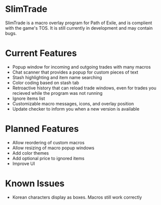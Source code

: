 # SlimTrade

SlimTrade is a macro overlay program for Path of Exile, and is complient with the game's TOS. It is still currently in development and may contain bugs.

# Current Features 
- Popup window for incoming and outgoing trades with many macros
- Chat scanner that provides a popup for custom pieces of text
- Stash highlighting and item name searching
- Color coding based on stash tab
- Retroactive history that can reload trade windows, even for trades you recieved while the program was not running
- Ignore items list
- Customizable macro messages, icons, and overlay position
- Update checker to inform you when a new version is available

# Planned Features
- Allow reordering of custom macros
- Allow resizing of macro popup windows
- Add color themes
- Add optional price to ignored items
- Improve UI

# Known Issues
- Korean characters display as boxes. Macros still work correctly
